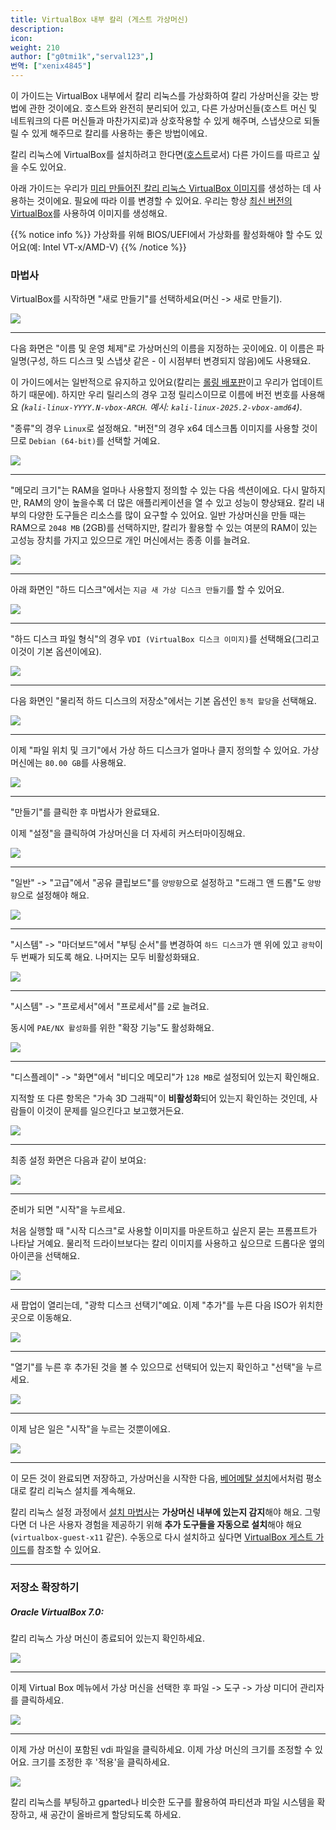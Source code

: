 ```yaml
---
title: VirtualBox 내부 칼리 (게스트 가상머신)
description:
icon:
weight: 210
author: ["g0tmi1k","serval123",]
번역: ["xenix4845"]
---
```


이 가이드는 VirtualBox 내부에서 칼리 리눅스를 가상화하여 칼리 가상머신을 갖는 방법에 관한 것이에요. 호스트와 완전히 분리되어 있고, 다른 가상머신들(호스트 머신 및 네트워크의 다른 머신들과 마찬가지로)과 상호작용할 수 있게 해주며, 스냅샷으로 되돌릴 수 있게 해주므로 칼리를 사용하는 좋은 방법이에요.

칼리 리눅스에 VirtualBox를 설치하려고 한다면([호스트](/docs/virtualization/install-virtualbox-host/)로서) 다른 가이드를 따르고 싶을 수도 있어요.

아래 가이드는 우리가 [미리 만들어진 칼리 리눅스 VirtualBox 이미지](/get-kali/#kali-virtual-machines)를 생성하는 데 사용하는 것이에요. 필요에 따라 이를 변경할 수 있어요. 우리는 항상 [최신 버전의 VirtualBox](https://www.virtualbox.org/wiki/Downloads)를 사용하여 이미지를 생성해요.

{{% notice info %}}
가상화를 위해 BIOS/UEFI에서 가상화를 활성화해야 할 수도 있어요(예: Intel VT-x/AMD-V)
{{% /notice %}}

### 마법사

VirtualBox를 시작하면 "새로 만들기"를 선택하세요(머신 -> 새로 만들기).

![](vb-01.png)

- - -

다음 화면은 "이름 및 운영 체제"로 가상머신의 이름을 지정하는 곳이에요. 이 이름은 파일명(구성, 하드 디스크 및 스냅샷 같은 - 이 시점부터 변경되지 않음)에도 사용돼요.

이 가이드에서는 일반적으로 유지하고 있어요(칼리는 [롤링 배포판](/docs/general-use/kali-branches/)이고 우리가 업데이트하기 때문에). 하지만 우리 릴리스의 경우 고정 릴리스이므로 이름에 버전 번호를 사용해요 _(`kali-linux-YYYY.N-vbox-ARCH`. 예시: `kali-linux-2025.2-vbox-amd64`)_.

"종류"의 경우 `Linux`로 설정해요. "버전"의 경우 x64 데스크톱 이미지를 사용할 것이므로 `Debian (64-bit)`를 선택할 거예요.

![](vb-02.png)

- - -

"메모리 크기"는 RAM을 얼마나 사용할지 정의할 수 있는 다음 섹션이에요. 다시 말하지만, RAM의 양이 높을수록 더 많은 애플리케이션을 열 수 있고 성능이 향상돼요. 칼리 내부의 다양한 도구들은 리소스를 많이 요구할 수 있어요. 일반 가상머신을 만들 때는 RAM으로 `2048 MB` (2GB)를 선택하지만, 칼리가 활용할 수 있는 여분의 RAM이 있는 고성능 장치를 가지고 있으므로 개인 머신에서는 종종 이를 늘려요.

![](vb-03.png)

- - -

아래 화면인 "하드 디스크"에서는 `지금 새 가상 디스크 만들기`를 할 수 있어요.

![](vb-04.png)

- - -

"하드 디스크 파일 형식"의 경우 `VDI (VirtualBox 디스크 이미지)`를 선택해요(그리고 이것이 기본 옵션이에요).

![](vb-05.png)

- - -

다음 화면인 "물리적 하드 디스크의 저장소"에서는 기본 옵션인 `동적 할당`을 선택해요.

![](vb-06.png)

- - -

이제 "파일 위치 및 크기"에서 가상 하드 디스크가 얼마나 클지 정의할 수 있어요. 가상머신에는 `80.00 GB`를 사용해요.

![](vb-07.png)

- - -

"만들기"를 클릭한 후 마법사가 완료돼요.

이제 "설정"을 클릭하여 가상머신을 더 자세히 커스터마이징해요.

![](vb-08.png)

- - -

"일반" -> "고급"에서 "공유 클립보드"를 `양방향`으로 설정하고 "드래그 앤 드롭"도 `양방향`으로 설정해야 해요.

![](vb-09.png)

- - -

"시스템" -> "마더보드"에서 "부팅 순서"를 변경하여 `하드 디스크`가 맨 위에 있고 `광학`이 두 번째가 되도록 해요. 나머지는 모두 비활성화돼요.

![](vb-10.png)

- - -

"시스템" -> "프로세서"에서 "프로세서"를 `2`로 늘려요.

동시에 `PAE/NX 활성화`를 위한 "확장 기능"도 활성화해요.

![](vb-11.png)

- - -

"디스플레이" -> "화면"에서 "비디오 메모리"가 `128 MB`로 설정되어 있는지 확인해요.

지적할 또 다른 항목은 "가속 3D 그래픽"이 **비활성화**되어 있는지 확인하는 것인데, 사람들이 이것이 문제를 일으킨다고 보고했거든요.

![](vb-12.png)

- - -

최종 설정 화면은 다음과 같이 보여요:

![](vb-13.png)

- - -

준비가 되면 "시작"을 누르세요.

처음 실행할 때 "시작 디스크"로 사용할 이미지를 마운트하고 싶은지 묻는 프롬프트가 나타날 거예요. 물리적 드라이브보다는 칼리 이미지를 사용하고 싶으므로 드롭다운 옆의 아이콘을 선택해요.

![](vb-14.png)

- - -

새 팝업이 열리는데, "광학 디스크 선택기"예요. 이제 "추가"를 누른 다음 ISO가 위치한 곳으로 이동해요.

![](vb-15.png)

- - -

"열기"를 누른 후 추가된 것을 볼 수 있으므로 선택되어 있는지 확인하고 "선택"을 누르세요.

![](vb-16.png)

- - -

이제 남은 일은 "시작"을 누르는 것뿐이에요.

![](vb-17.png)

- - -

이 모든 것이 완료되면 저장하고, 가상머신을 시작한 다음, [베어메탈 설치](/docs/installation/hard-disk-install/)에서처럼 평소대로 칼리 리눅스 설치를 계속해요.

칼리 리눅스 설정 과정에서 [설치 마법사](https://gitlab.com/kalilinux/build-scripts/live-build-config/-/blob/master/simple-cdd/profiles/offline.downloads)는 **가상머신 내부에 있는지 감지**해야 해요. 그렇다면 더 나은 사용자 경험을 제공하기 위해 **추가 도구들을 자동으로 설치**해야 해요(`virtualbox-guest-x11` 같은). 수동으로 다시 설치하고 싶다면 [VirtualBox 게스트 가이드](/docs/virtualization/install-virtualbox-guest-additions/)를 참조할 수 있어요.

- - -

### 저장소 확장하기

##### Oracle VirtualBox 7.0:

칼리 리눅스 가상 머신이 종료되어 있는지 확인하세요.

![](vb-18.png)

- - -

이제 Virtual Box 메뉴에서 가상 머신을 선택한 후 파일 -> 도구 -> 가상 미디어 관리자를 클릭하세요.

![](vb-19.png)

- - -

이제 가상 머신이 포함된 vdi 파일을 클릭하세요. 이제 가상 머신의 크기를 조정할 수 있어요. 크기를 조정한 후 '적용'을 클릭하세요.

![](vb-20.png)

칼리 리눅스를 부팅하고 gparted나 비슷한 도구를 활용하여 파티션과 파일 시스템을 확장하고, 새 공간이 올바르게 할당되도록 하세요.